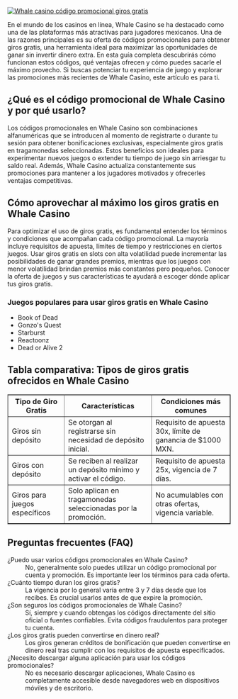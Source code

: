 [![Whale casino código promocional giros gratis](https://123-caf.pages.dev/gitsignup.png)](https://vrmoo.ru/Bt82HjjY)

<div>   <p>En el mundo de los casinos en línea, Whale Casino se ha destacado como una de las plataformas más atractivas para jugadores mexicanos. Una de las razones principales es su oferta de códigos promocionales para obtener giros gratis, una herramienta ideal para maximizar las oportunidades de ganar sin invertir dinero extra. En esta guía completa descubrirás cómo funcionan estos códigos, qué ventajas ofrecen y cómo puedes sacarle el máximo provecho. Si buscas potenciar tu experiencia de juego y explorar las promociones más recientes de Whale Casino, este artículo es para ti.</p>  <h2>¿Qué es el código promocional de Whale Casino y por qué usarlo?</h2>   <p>Los códigos promocionales en Whale Casino son combinaciones alfanuméricas que se introducen al momento de registrarte o durante tu sesión para obtener bonificaciones exclusivas, especialmente giros gratis en tragamonedas seleccionadas. Estos beneficios son ideales para experimentar nuevos juegos o extender tu tiempo de juego sin arriesgar tu saldo real. Además, Whale Casino actualiza constantemente sus promociones para mantener a los jugadores motivados y ofrecerles ventajas competitivas.</p>    <h2>Cómo aprovechar al máximo los giros gratis en Whale Casino</h2>   <p>Para optimizar el uso de giros gratis, es fundamental entender los términos y condiciones que acompañan cada código promocional. La mayoría incluye requisitos de apuesta, límites de tiempo y restricciones en ciertos juegos. Usar giros gratis en slots con alta volatilidad puede incrementar las posibilidades de ganar grandes premios, mientras que los juegos con menor volatilidad brindan premios más constantes pero pequeños. Conocer la oferta de juegos y sus características te ayudará a escoger dónde aplicar tus giros gratis.</p>    <h3>Juegos populares para usar giros gratis en Whale Casino</h3>   <ul>     <li>Book of Dead</li>     <li>Gonzo's Quest</li>     <li>Starburst</li>     <li>Reactoonz</li>     <li>Dead or Alive 2</li>   </ul>    <h2>Tabla comparativa: Tipos de giros gratis ofrecidos en Whale Casino</h2>   <table border="1" cellspacing="0" cellpadding="5">     <thead>       <tr>         <th>Tipo de Giro Gratis</th>         <th>Características</th>         <th>Condiciones más comunes</th>       </tr>     </thead>     <tbody>       <tr>         <td>Giros sin depósito</td>         <td>Se otorgan al registrarse sin necesidad de depósito inicial.</td>         <td>Requisito de apuesta 30x, límite de ganancia de $1000 MXN.</td>       </tr>       <tr>         <td>Giros con depósito</td>         <td>Se reciben al realizar un depósito mínimo y activar el código.</td>         <td>Requisito de apuesta 25x, vigencia de 7 días.</td>       </tr>       <tr>         <td>Giros para juegos específicos</td>         <td>Solo aplican en tragamonedas seleccionadas por la promoción.</td>         <td>No acumulables con otras ofertas, vigencia variable.</td>       </tr>     </tbody>   </table>    <h2>Preguntas frecuentes (FAQ)</h2>   <dl>     <dt>¿Puedo usar varios códigos promocionales en Whale Casino?</dt>     <dd>No, generalmente solo puedes utilizar un código promocional por cuenta y promoción. Es importante leer los términos para cada oferta.</dd>      <dt>¿Cuánto tiempo duran los giros gratis?</dt>     <dd>La vigencia por lo general varía entre 3 y 7 días desde que los recibes. Es crucial usarlos antes de que expire la promoción.</dd>      <dt>¿Son seguros los códigos promocionales de Whale Casino?</dt>     <dd>Sí, siempre y cuando obtengas los códigos directamente del sitio oficial o fuentes confiables. Evita códigos fraudulentos para proteger tu cuenta.</dd>      <dt>¿Los giros gratis pueden convertirse en dinero real?</dt>     <dd>Los giros generan créditos de bonificación que pueden convertirse en dinero real tras cumplir con los requisitos de apuesta especificados.</dd>      <dt>¿Necesito descargar alguna aplicación para usar los códigos promocionales?</dt>     <dd>No es necesario descargar aplicaciones, Whale Casino es completamente accesible desde navegadores web en dispositivos móviles y de escritorio.</dd>   </dl>   </div>